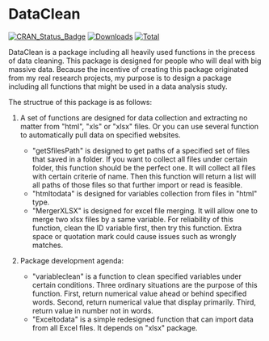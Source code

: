 # DataClean

[![CRAN\_Status\_Badge](http://www.r-pkg.org/badges/version/DataClean)](https://cran.r-project.org/package=DataClean)
[![Downloads](http://cranlogs.r-pkg.org/badges/DataClean)](http://cranlogs.r-pkg.org/badges/DataClean)
[![Total](http://cranlogs.r-pkg.org/badges/grand-total/DataClean)](http://cranlogs.r-pkg.org/badges/grand-total/DataClean)

DataClean is a package including all heavily used functions in the precess of data cleaning. This package is designed for people who will deal with big massive data. Because the incentive of creating this package originated from my real research projects, my purpose is to design a package including all functions that might be used in a data analysis study. 

The structrue of this package is as follows:

1. A set of functions are designed for data collection and extracting no matter from "html", "xls" or "xlsx" files. Or you can use several function to automatically pull data on specified websites.  

    * "getSfilesPath" is designed to get paths of a specified set of files that saved in a folder. If you want to collect all files under certain folder, this function should be the perfect one. It will collect all files with certain criterie of name. Then this function will return a list will all paths of those files so that further import or read is feasible. 
    * "htmltodata" is designed for variables collection from files in "html" type. 
    * "MergerXLSX" is designed for excel file merging. It will allow one to merge two xlsx files by a same variable. For reliability of this function, clean the ID variable first, then try this function. Extra space or quotation mark could cause issues such as wrongly matches.

2. Package development agenda: 

    * "variableclean" is a function to clean specified variables under certain conditions. Three ordinary situations are the purpose of this function. First, return numerical value ahead or behind specified words. Second, return numerical value that display primarily. Third, return value in number not in words.
    * "Exceltodata" is a simple redesigned function that can import data from all Excel files. It depends on "xlsx" package.

   

